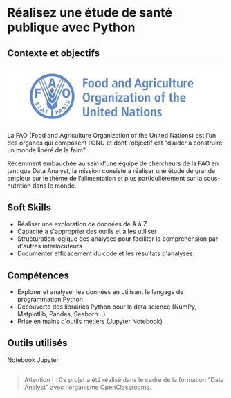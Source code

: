 # Réalisez une étude de santé publique avec Python

## Contexte et objectifs

![Logo FAO](P4_logo_FAO.jpg)  
La FAO (Food and Agriculture Organization of the United Nations) est l’un des organes qui composent l’ONU et dont l’objectif est "d’aider à construire un monde libéré de la faim".  

Récemment embauchée au sein d'une équipe de chercheurs de la FAO en tant que Data Analyst, la mission consiste à réaliser une étude de grande ampleur sur le thème de l’alimentation et plus particulièrement sur la sous-nutrition dans le monde.

## Soft Skills
- Réaliser une exploration de données de A à Z  
- Capacité à s'approprier des outils et à les utiliser  
- Structuration logique des analyses pour faciliter la compréhension par d'autres interlocuteurs  
- Documenter efficacement du code et les résultats d'analyses.

## Compétences
- Explorer et analyser les données en utilisant le langage de programmation Python  
- Découverte des librairies Python pour la data science (NumPy, Matplotlib, Pandas, Seaborn...)  
- Prise en mains d'outils métiers (Jupyter Notebook)

## Outils utilisés
Notebook Jupyter

## 
>Attention ! : Ce projet a été réalisé dans le cadre de la formation "Data Analyst" avec l'organisme OpenClassrooms.
